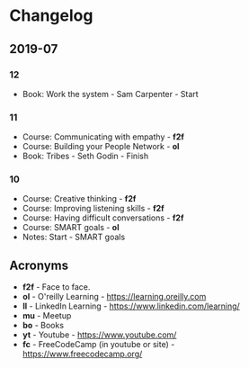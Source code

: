 # Changelog


## 2019-07

### 12
- Book: Work the system - Sam Carpenter - Start

### 11
- Course: Communicating with empathy - __f2f__
- Course: Building your People Network - __ol__
- Book: Tribes - Seth Godin - Finish

### 10
- Course: Creative thinking - __f2f__
- Course: Improving listening skills - __f2f__
- Course: Having difficult conversations - __f2f__
- Course: SMART goals - __ol__
- Notes: Start - SMART goals

## Acronyms

* **f2f** - Face to face.
* **ol** - O'reilly Learning - https://learning.oreilly.com
* **ll** - LinkedIn Learning - https://www.linkedin.com/learning/
* **mu** - Meetup
* **bo** - Books
* **yt** - Youtube - https://www.youtube.com/
* **fc** - FreeCodeCamp (in youtube or site) - https://www.freecodecamp.org/